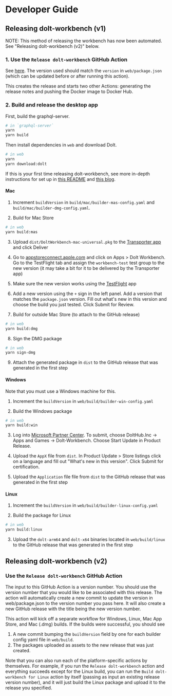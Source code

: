 # Developer Guide

## Releasing dolt-workbench (v1)
NOTE: This method of releasing the workbench has now been automated. See "Releasing dolt-workbench (v2)" below.

### 1. Use the `Release dolt-workbench` GitHub Action

See [here](https://github.com/dolthub/dolt-workbench/actions/workflows/cd-release.yaml). The version used should match the `version` in `web/package.json` (which can be updated before or after running this action).

This creates the release and starts two other Actions: generating the release notes and pushing the Docker image to Docker Hub.

### 2. Build and release the desktop app

First, build the graphql-server.

```bash
# in `graphql-server`
yarn
yarn build
```

Then install dependencies in `web` and download Dolt.

```bash
# in web
yarn
yarn download:dolt
```

If this is your first time releasing dolt-workbench, see more in-depth instructions for set up in [this README](./web/README.desktop-app.md) and [this blog](https://www.dolthub.com/blog/2025-07-31-mac-and-windows-release/).

#### Mac

1. Increment `buildVersion` in `build/mac/builder-mas-config.yaml` and `build/mac/builder-dmg-config.yaml`.

2. Build for Mac Store

```bash
# in web
yarn build:mas
```

3. Upload `dist/DoltWorkbench-mac-universal.pkg` to the [Transporter app](https://apps.apple.com/us/app/transporter/id1450874784) and click Deliver

4. Go to [appstoreconnect.apple.com](https://appstoreconnect.apple.com/) and click on Apps > Dolt Workbench. Go to the TestFlight tab and assign the `workbench-test` test group to the new version (it may take a bit for it to be delivered by the Transporter app)

5. Make sure the new version works using the [TestFlight](https://apps.apple.com/us/app/testflight/id899247664) app

6. Add a new version using the `+` sign in the left panel. Add a version that matches the `package.json` version. Fill out what's new in this version and choose the build you just tested. Click Submit for Review.

7. Build for outside Mac Store (to attach to the GitHub release)

```bash
# in web
yarn build:dmg
```

8. Sign the DMG package

```bash
# in web
yarn sign-dmg
```

9. Attach the generated package in `dist` to the GitHub release that was generated in the first step

#### Windows

Note that you must use a Windows machine for this.

1. Increment the `buildVersion` in `web/build/builder-win-config.yaml`

2. Build the Windows package

```bash
# in web
yarn build:win
```

3. Log into [Microsoft Partner Center](https://partner.microsoft.com/en-us/dashboard/apps-and-games/overview). To submit, choose DoltHub.Inc -> Apps and Games -> Dolt-Workbench. Choose Start Update in Product Release.

4. Upload the `AppX` file from `dist`. In Product Update > Store listings click on a language and fill out "What's new in this version". Click Submit for certification.

5. Upload the `Application` file file from `dist` to the GitHub release that was generated in the first step

#### Linux

1. Increment the `buildVersion` in `web/build/builder-linux-config.yaml`

2. Build the package for Linux

```bash
# in web
yarn build:linux
```

3. Upload the `dolt-arm64` and `dolt-x64` binaries located in `web/build/linux` to the GitHub release that was generated in the first step

## Releasing dolt-workbench (v2)

### Use the `Release dolt-workbench` GitHub Action
The input to this GitHub Action is a version number. You should use the version number that you would like to be associated with this release.
The action will automatically create a new commit to update the version in web/package.json to the version number you pass here. It will also create a new GitHub release
with the title being the new version number.

This action will kick off a separate workflow for Windows, Linux, Mac App Store, and Mac (.dmg) builds. If the builds were successful, you should see
1. A new commit bumping the `buildVersion` field by one for each builder config yaml file in `web/build`.
2. The packages uploaded as assets to the new release that was just created.

Note that you can also run each of the platform-specific actions by themselves. For example, if you
run the `Release dolt-workbench` action and everything succeeds except for the Linux build, you can
run the `Build dolt-workbench for Linux` action by itself (passing as input an existing release version number),
and it will just build the Linux package and upload it to the release you specified.

